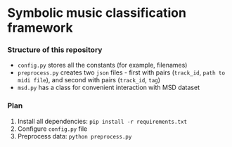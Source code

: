 # Symbolic music classification framework

### Structure of this repository

- `config.py` stores all the constants (for example, filenames)
- `preprocess.py` creates two `json` files - first with pairs (`track_id`, `path to midi file`), and second with pairs (`track_id`, `tag`)
- `msd.py` has a class for convenient interaction with MSD dataset

### Plan

1. Install all dependencies: `pip install -r requirements.txt`
2. Configure `config.py` file
3. Preprocess data: `python preprocess.py`